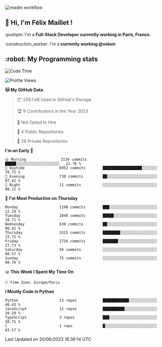 ![readm workflow](https://github.com/fmaillet24/fmaillet24/actions/workflows/main.yml/badge.svg)

<h2>👋 Hi, I'm Félix Maillet !</h2>

<p>:pushpin: I'm a <strong>Full-Stack Developer currently working in Paris, France.</strong></p>
<p>:construction_worker: I'm a <strong>currently working @volum</strong></p>

<h2>:robot: My Programming stats</h2>

<!--START_SECTION:waka-->
![Code Time](http://img.shields.io/badge/Code%20Time-223%20hrs%2022%20mins-blue)

![Profile Views](http://img.shields.io/badge/Profile%20Views-0-blue)

**🐱 My GitHub Data** 

> 📦 259.1 kB Used in GitHub's Storage 
 > 
> 🏆 9 Contributions in the Year 2023
 > 
> 🚫 Not Opted to Hire
 > 
> 📜 4 Public Repositories 
 > 
> 🔑 28 Private Repositories 
 > 
**I'm an Early 🐤** 

```text
🌞 Morning                2139 commits        █████░░░░░░░░░░░░░░░░░░░░   21.76 % 
🌆 Daytime                6952 commits        ██████████████████░░░░░░░   70.71 % 
🌃 Evening                730 commits         ██░░░░░░░░░░░░░░░░░░░░░░░   07.42 % 
🌙 Night                  11 commits          ░░░░░░░░░░░░░░░░░░░░░░░░░   00.11 % 
```
📅 **I'm Most Productive on Thursday** 

```text
Monday                   1190 commits        ███░░░░░░░░░░░░░░░░░░░░░░   12.10 % 
Tuesday                  1840 commits        █████░░░░░░░░░░░░░░░░░░░░   18.71 % 
Wednesday                630 commits         ██░░░░░░░░░░░░░░░░░░░░░░░   06.41 % 
Thursday                 3315 commits        ████████░░░░░░░░░░░░░░░░░   33.72 % 
Friday                   2726 commits        ███████░░░░░░░░░░░░░░░░░░   27.73 % 
Saturday                 56 commits          ░░░░░░░░░░░░░░░░░░░░░░░░░   00.57 % 
Sunday                   75 commits          ░░░░░░░░░░░░░░░░░░░░░░░░░   00.76 % 
```


📊 **This Week I Spent My Time On** 

```text
🕑︎ Time Zone: Europe/Paris
```

**I Mostly Code in Python** 

```text
Python                   13 repos            ████████████░░░░░░░░░░░░░   46.43 % 
JavaScript               11 repos            ██████████░░░░░░░░░░░░░░░   39.29 % 
TypeScript               3 repos             ███░░░░░░░░░░░░░░░░░░░░░░   10.71 % 
C                        1 repo              █░░░░░░░░░░░░░░░░░░░░░░░░   03.57 % 
```




 Last Updated on 20/06/2023 18:36:14 UTC
<!--END_SECTION:waka-->
